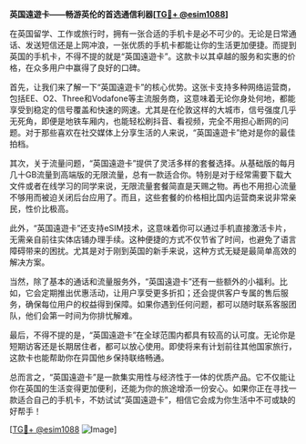 **英国遠遊卡——畅游英伦的首选通信利器[[TG💪+ @esim1088](https://t.me/s/esim1088)]**

在英国留学、工作或旅行时，拥有一张合适的手机卡是必不可少的。无论是日常通话、发送短信还是上网冲浪，一张优质的手机卡都能让你的生活更加便捷。而提到英国的手机卡，不得不提的就是“英国遠遊卡”。这款卡以其卓越的服务和实惠的价格，在众多用户中赢得了良好的口碑。

首先，让我们来了解一下“英国遠遊卡”的核心优势。这张卡支持多种网络运营商，包括EE、O2、Three和Vodafone等主流服务商，这意味着无论你身处何地，都能享受到稳定的信号覆盖和快速的网速。尤其是在伦敦这样的大城市，信号强度几乎无死角，即便是地铁车厢内，也能轻松刷抖音、看视频，完全不用担心断网的问题。对于那些喜欢在社交媒体上分享生活的人来说，“英国遠遊卡”绝对是你的最佳拍档。

其次，关于流量问题，“英国遠遊卡”提供了灵活多样的套餐选择。从基础版的每月几十GB流量到高端版的无限流量，总有一款适合你。特别是对于经常需要下载大文件或者在线学习的同学来说，无限流量套餐简直是天赐之物。再也不用担心流量不够用而被迫关闭后台应用了。而且，这些套餐的价格相比国内运营商来说非常亲民，性价比极高。

此外，“英国遠遊卡”还支持eSIM技术，这意味着你可以通过手机直接激活卡片，无需亲自前往实体店铺办理手续。这种便捷的方式不仅节省了时间，也避免了语言障碍带来的困扰。尤其是对于刚到英国的新手来说，这种方式无疑是最简单高效的解决方案。

当然，除了基本的通话和流量服务外，“英国遠遊卡”还有一些额外的小福利。比如，它会定期推出优惠活动，让用户享受更多折扣；还会提供客户专属的售后服务，确保每位用户的权益得到保障。如果你遇到任何问题，都可以随时联系客服团队，他们会第一时间为你排忧解难。

最后，不得不提的是，“英国遠遊卡”在全球范围内都具有较高的认可度。无论你是短期访客还是长期居住者，都可以放心使用。即使将来有计划前往其他国家旅行，这款卡也能帮助你在异国他乡保持联络畅通。

总而言之，“英国遠遊卡”是一款集实用性与经济性于一体的优质产品。它不仅能让你在英国的生活变得更加便利，还能为你的旅途增添一份安心。如果你正在寻找一款适合自己的手机卡，不妨试试“英国遠遊卡”，相信它会成为你生活中不可或缺的好帮手！

[[TG💪+ @esim1088](https://t.me/s/esim1088) ![Image](https://i.postimg.cc/4NQfJmqS/Snipaste-2025-05-13-00-14-12.png)]